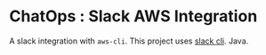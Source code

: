 # ChatOps : Slack AWS Integration

A slack integration with `aws-cli`. 
This project uses [slack cli](https://github.com/rockymadden/slack-cli).
Java.
